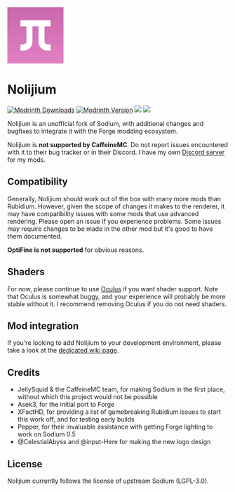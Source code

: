 <img src="src/main/resources/icon.png" width="128">

# Nolijium

[![Modrinth Downloads](https://img.shields.io/modrinth/dt/sk9rgfiA?label=Modrinth&labelColor=%232D2D2D)](https://modrinth.com/mod/nolijium)
[![Modrinth Version](https://img.shields.io/modrinth/v/sk9rgfiA?label=Latest%20version&labelColor=%232D2D2D)](https://modrinth.com/mod/nolijium/versions)
[![](http://cf.way2muchnoise.eu/short_nolijium_downloads.svg)](https://www.curseforge.com/minecraft/mc-mods/nolijium)
[![](http://cf.way2muchnoise.eu/versions/Available%20for_nolijium_full.svg)](https://www.curseforge.com/minecraft/mc-mods/nolijium/files)

Nolijium is an unofficial fork of Sodium, with additional changes and bugfixes to integrate it with the Forge modding
ecosystem.

Nolijium is **not supported by CaffeineMC**. Do not report issues encountered with it to their bug tracker or in their
Discord. I have my own [Discord server](https://discord.gg/rN9Y7caguP) for my mods.

## Compatibility

Generally, Nolijium should work out of the box with many more mods than Rubidium. However, given the scope of changes
it makes to the renderer, it may have compatibility issues with some mods that use advanced rendering. Please open an
issue if you experience problems. Some issues may require changes to be made in the other mod but it's good to have
them documented.

**OptiFine is not supported** for obvious reasons.

## Shaders

For now, please continue to use [Oculus](https://www.curseforge.com/minecraft/mc-mods/oculus) if you want shader support.
Note that Oculus is somewhat buggy, and your experience will probably be more stable without it. I recommend removing
Oculus if you do not need shaders.

## Mod integration

If you're looking to add Nolijium to your development environment, please take a look at the [dedicated wiki page](https://github.com/embeddedt/nolijium/wiki/For-Developers).

## Credits

* JellySquid & the CaffeineMC team, for making Sodium in the first place, without which this project would not be possible
* Asek3, for the initial port to Forge
* XFactHD, for providing a list of gamebreaking Rubidium issues to start this work off, and for testing early builds
* Pepper, for their invaluable assistance with getting Forge lighting to work on Sodium 0.5
* @CelestialAbyss and @input-Here for making the new logo design

## License

Nolijium currently follows the license of upstream Sodium (LGPL-3.0).
